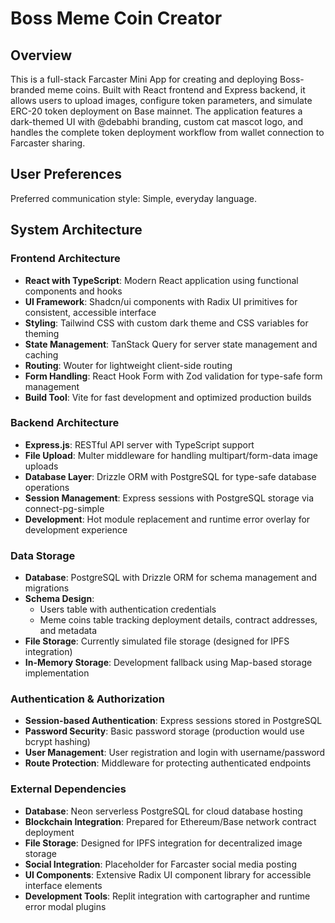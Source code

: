 # Boss Meme Coin Creator

## Overview

This is a full-stack Farcaster Mini App for creating and deploying Boss-branded meme coins. Built with React frontend and Express backend, it allows users to upload images, configure token parameters, and simulate ERC-20 token deployment on Base mainnet. The application features a dark-themed UI with @debabhi branding, custom cat mascot logo, and handles the complete token deployment workflow from wallet connection to Farcaster sharing.

## User Preferences

Preferred communication style: Simple, everyday language.

## System Architecture

### Frontend Architecture
- **React with TypeScript**: Modern React application using functional components and hooks
- **UI Framework**: Shadcn/ui components with Radix UI primitives for consistent, accessible interface
- **Styling**: Tailwind CSS with custom dark theme and CSS variables for theming
- **State Management**: TanStack Query for server state management and caching
- **Routing**: Wouter for lightweight client-side routing
- **Form Handling**: React Hook Form with Zod validation for type-safe form management
- **Build Tool**: Vite for fast development and optimized production builds

### Backend Architecture
- **Express.js**: RESTful API server with TypeScript support
- **File Upload**: Multer middleware for handling multipart/form-data image uploads
- **Database Layer**: Drizzle ORM with PostgreSQL for type-safe database operations
- **Session Management**: Express sessions with PostgreSQL storage via connect-pg-simple
- **Development**: Hot module replacement and runtime error overlay for development experience

### Data Storage
- **Database**: PostgreSQL with Drizzle ORM for schema management and migrations
- **Schema Design**: 
  - Users table with authentication credentials
  - Meme coins table tracking deployment details, contract addresses, and metadata
- **File Storage**: Currently simulated file storage (designed for IPFS integration)
- **In-Memory Storage**: Development fallback using Map-based storage implementation

### Authentication & Authorization
- **Session-based Authentication**: Express sessions stored in PostgreSQL
- **Password Security**: Basic password storage (production would use bcrypt hashing)
- **User Management**: User registration and login with username/password
- **Route Protection**: Middleware for protecting authenticated endpoints

### External Dependencies
- **Database**: Neon serverless PostgreSQL for cloud database hosting
- **Blockchain Integration**: Prepared for Ethereum/Base network contract deployment
- **File Storage**: Designed for IPFS integration for decentralized image storage
- **Social Integration**: Placeholder for Farcaster social media posting
- **UI Components**: Extensive Radix UI component library for accessible interface elements
- **Development Tools**: Replit integration with cartographer and runtime error modal plugins